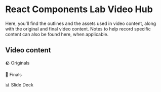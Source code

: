 <h1>
  <span class="headline">React Components Lab</span>
  <span class="subhead">Video Hub</span>
</h1>

Here, you'll find the outlines and the assets used in video content, along with the original and final video content. Notes to help record specific content can also be found here, when applicable.

## Video content

🪨 Originals

💎 Finals

📊 Slide Deck
